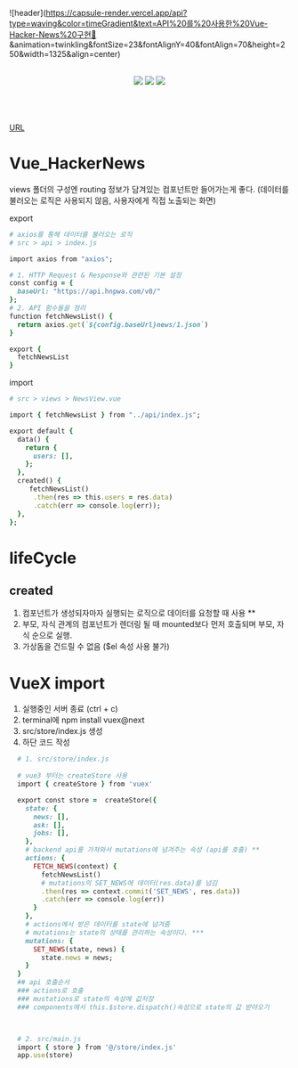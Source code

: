 ![header](https://capsule-render.vercel.app/api?type=waving&color=timeGradient&text=API%20를%20사용한%20Vue-Hacker-News%20구현📰
&animation=twinkling&fontSize=23&fontAlignY=40&fontAlign=70&height=250&width=1325&align=center)
<br>
<br>
 <div align="center">
  <img src="https://img.shields.io/badge/AndroidStudio-3DDC84?style=flat&logo=android&logoColor=white"/>
  <img src="https://img.shields.io/badge/ChatGpt-412991?style=flat&logo=openai&logoColor=white"/>
  <img src="https://img.shields.io/badge/OpenAPI-6BA539?style=flat&logo=openapiinitiative&logoColor=white"/>
</div>
<br>
<br>
<br>


[URL](https://velvety-duckanoo-58de5e.netlify.app/news)
# Vue_HackerNews

views 폴더의 구성엔 routing 정보가 담겨있는 컴포넌트만 들어가는게 좋다.
(데이터를 불러오는 로직은 사용되지 않음, 사용자에게 직접 노출되는 화면)

export
```ruby
# axios를 통해 데이터를 불러오는 로직
# src > api > index.js

import axios from "axios";

# 1. HTTP Request & Response와 관련된 기본 설정
const config = {
  baseUrl: "https://api.hnpwa.com/v0/"
};
# 2. API 함수들을 정리
function fetchNewsList() {
  return axios.get(`${config.baseUrl}news/1.json`)
}

export {
  fetchNewsList
}
```
import
```ruby
# src > views > NewsView.vue

import { fetchNewsList } from "../api/index.js";

export default {
  data() {
    return {
      users: [],
    };
  },
  created() {
     fetchNewsList()
      .then(res => this.users = res.data)
      .catch(err => console.log(err));
  },
};
```




# lifeCycle

## created
  1. 컴포넌트가 생성되자마자 실행되는 로직으로 데이터를 요청할 때 사용 **
  2. 부모, 자식 관계의 컴포넌트가 렌더링 될 때 mounted보다 먼저 호출되며 부모, 자식 순으로 실행.
  3. 가상돔을 건드릴 수 없음 ($el 속성 사용 불가)




# VueX import 
  1. 실행중인 서버 종료 (ctrl + c)
  2. terminal에 npm install vuex@next
  3. src/store/index.js 생성
  4. 하단 코드 작성


  ```ruby
    # 1. src/store/index.js
    
    # vue3 부터는 createStore 사용
    import { createStore } from 'vuex'

    export const store =  createStore({
      state: {
        news: [],
        ask: [],
        jobs: [],
      },
      # backend api를 가져와서 mutations에 넘겨주는 속성 (api를 호출) **
      actions: {
        FETCH_NEWS(context) {
          fetchNewsList()
          # mutations의 SET_NEWS에 데이터(res.data)를 넘김
          .then(res => context.commit('SET_NEWS', res.data))
          .catch(err => console.log(err))
        }
      },
      # actions에서 받은 데이터를 state에 넘겨줌
      # mutations는 state의 상태를 관리하는 속성이다. ***
      mutations: {
        SET_NEWS(state, news) {
          state.news = news;
      }
    }
    ## api 호출순서
    ### actions로 호출
    ### mustations로 state의 속성에 값저장
    ### components에서 this.$store.dispatch()속성으로 state의 값 받아오기



    # 2. src/main.js
    import { store } from '@/store/index.js'
    app.use(store)
    
   ```




 
